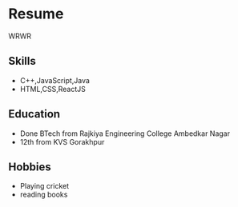 # Resume
WRWR
## Skills
- C++,JavaScript,Java
- HTML,CSS,ReactJS

## Education
- Done BTech from Rajkiya Engineering College Ambedkar Nagar
- 12th from KVS Gorakhpur

## Hobbies
- Playing cricket
- reading books


